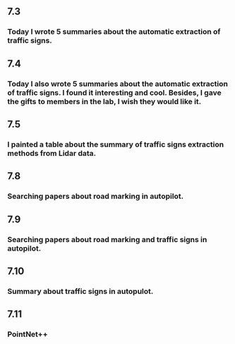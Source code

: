 ## 7.3
### Today I wrote 5 summaries about the automatic extraction of traffic signs.
## 7.4
### Today I also wrote 5 summaries about the automatic extraction of traffic signs. I found it interesting and cool. Besides, I gave the gifts to members in the lab, I wish they would like it.
## 7.5
### I painted a table about the summary of traffic signs extraction methods from Lidar data.
## 7.8
### Searching papers about road marking in autopilot.
## 7.9
### Searching papers about road marking and traffic signs in autopilot.
## 7.10
### Summary about traffic signs in autopulot.
## 7.11
### PointNet++